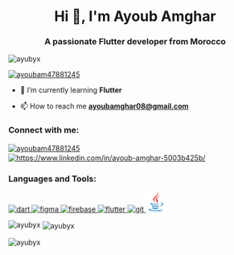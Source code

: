 <h1 align="center">Hi 👋, I'm Ayoub Amghar</h1>
<h3 align="center">A passionate Flutter developer from Morocco</h3>

<p align="left"> <img src="https://komarev.com/ghpvc/?username=ayubyx&label=Profile%20views&color=0e75b6&style=flat" alt="ayubyx" /> </p>

<p align="left"> <a href="https://twitter.com/ayoubam47881245" target="blank"><img src="https://img.shields.io/twitter/follow/ayoubam47881245?logo=twitter&style=for-the-badge" alt="ayoubam47881245" /></a> </p>

- 🌱 I’m currently learning **Flutter**

- 📫 How to reach me **ayoubamghar08@gmail.com**

<h3 align="left">Connect with me:</h3>
<p align="left">
<a href="https://twitter.com/ayoubam47881245" target="blank"><img align="center" src="https://raw.githubusercontent.com/rahuldkjain/github-profile-readme-generator/master/src/images/icons/Social/twitter.svg" alt="ayoubam47881245" height="30" width="40" /></a>
<a href="https://linkedin.com/in/https://www.linkedin.com/in/ayoub-amghar-5003b425b/" target="blank"><img align="center" src="https://raw.githubusercontent.com/rahuldkjain/github-profile-readme-generator/master/src/images/icons/Social/linked-in-alt.svg" alt="https://www.linkedin.com/in/ayoub-amghar-5003b425b/" height="30" width="40" /></a>
</p>

<h3 align="left">Languages and Tools:</h3>
<p align="left"> <a href="https://dart.dev" target="_blank" rel="noreferrer"> <img src="https://www.vectorlogo.zone/logos/dartlang/dartlang-icon.svg" alt="dart" width="40" height="40"/> </a> <a href="https://www.figma.com/" target="_blank" rel="noreferrer"> <img src="https://www.vectorlogo.zone/logos/figma/figma-icon.svg" alt="figma" width="40" height="40"/> </a> <a href="https://firebase.google.com/" target="_blank" rel="noreferrer"> <img src="https://www.vectorlogo.zone/logos/firebase/firebase-icon.svg" alt="firebase" width="40" height="40"/> </a> <a href="https://flutter.dev" target="_blank" rel="noreferrer"> <img src="https://www.vectorlogo.zone/logos/flutterio/flutterio-icon.svg" alt="flutter" width="40" height="40"/> </a> <a href="https://git-scm.com/" target="_blank" rel="noreferrer"> <img src="https://www.vectorlogo.zone/logos/git-scm/git-scm-icon.svg" alt="git" width="40" height="40"/> </a> <a href="https://www.java.com" target="_blank" rel="noreferrer"> <img src="https://raw.githubusercontent.com/devicons/devicon/master/icons/java/java-original.svg" alt="java" width="40" height="40"/> </a> </p>

<p><img align="left" src="https://github-readme-stats.vercel.app/api/top-langs?username=ayubyx&show_icons=true&locale=en&layout=compact" alt="ayubyx" /></p>

<p>&nbsp;<img align="center" src="https://github-readme-stats.vercel.app/api?username=ayubyx&show_icons=true&locale=en" alt="ayubyx" /></p>

<p><img align="center" src="https://github-readme-streak-stats.herokuapp.com/?user=ayubyx&" alt="ayubyx" /></p>
